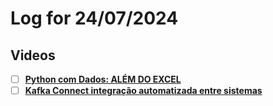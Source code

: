# Log for 24/07/2024

## Videos
- [ ] [**Python com Dados: ALÉM DO EXCEL**](https://youtu.be/VaxxLjXA4yg)
- [ ] [**Kafka Connect integração automatizada entre sistemas**](https://youtu.be/J6X3QWJ6bdw)